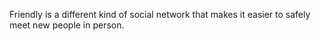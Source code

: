 Friendly is a different kind of social network that makes it easier to safely meet new people in person.